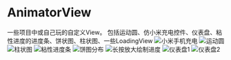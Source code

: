# AnimatorView
一些项目中或自己玩的自定义View。
包括运动圆、仿小米充电控件、仪表盘、粘性进度的进度条、饼状图、柱状图、一些LoadingView
![小米手机充电](https://github.com/renmingjian/AnimatorView/blob/master/shot1.jpg)
![运动圆](https://github.com/renmingjian/AnimatorView/blob/master/shot2.jpg)
![柱状图](https://github.com/renmingjian/AnimatorView/blob/master/shot3.jpg)
![粘性进度条](https://github.com/renmingjian/AnimatorView/blob/master/shot4.jpg)
![饼图分布](https://github.com/renmingjian/AnimatorView/blob/master/shot5.jpg)
![长按放大绘制进度](https://github.com/renmingjian/AnimatorView/blob/master/shot6.jpg)
![仪表盘1](https://github.com/renmingjian/AnimatorView/blob/master/shot7.jpg)
![仪表盘2](https://github.com/renmingjian/AnimatorView/blob/master/shot8.jpg)
